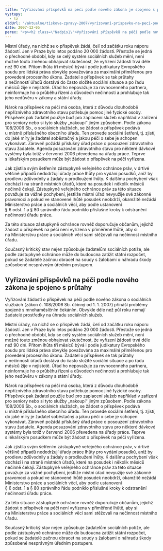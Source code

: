 ```yaml
---
title: "Vyřizování příspěvků na péči podle nového zákona je spojeno s průtahy"
vystupy:
  - tz
oldUrl: "/aktualne/tiskove-zpravy-2007/vyrizovani-prispevku-na-peci-podle-noveho-zakona-je-spojeno-s-prutahy"
date: 2007-12-05
perex: "<p><h2 class=\"Nadpis1\">Vyřizování příspěvků na péči podle nového zákona je spojeno s průtahy</h2> <p class=\"Normln-web\">Vyřizování žádostí o příspěvek na péči podle nového zákona o sociálních službách (zákon č. 108/2006 Sb. účinný od 1. 1. 2007) přináší problémy spojené s mnohaměsíčním čekáním. Obvykle déle než půl roku nemají žadatelé prostředky na úhradu sociálních služeb.</p>"
---
```


<!-- imported from the old website -->

<p class="Normln-web">Místní úřady, na nichž se o příspěvek žádá, čelí od začátku roku náporu žádostí. Jen v Praze bylo letos podáno 20 000 žádostí. Přestože se jedná o přechodné období, kdy se celý systém sociálních služeb mění, není možné touto změnou obhajovat skutečnost, že vyřízení žádosti trvá déle než 90 dní. Přitom lhůta tří měsíců bývá i podle judikatury Evropského soudu pro lidská práva obvykle považována za maximální přiměřenou pro provedení procesního úkonu. Žadatel o příspěvek se tak průtahy a nečinností úřadů dostává do často složité sociální situace a po řadu měsíců žije v nejistotě. Úřad ho nepovažuje za rovnocenného partnera, neinformuje ho o průběhu řízení a důvodech nečinnosti a prohlubuje tak jeho nedůvěru v zákony a státní úřady.</p>
<p class="Normln-web">Nárok na příspěvek na péči má osoba, která z důvodu dlouhodobě nepříznivého zdravotního stavu potřebuje pomoc jiné fyzické osoby. Příspěvek pak žadatel použije buď pro zaplacení služeb například v zařízení pro seniory nebo si tyto služby „nakoupí“ jiným způsobem. Podle zákona 108/2006 Sb., o sociálních službách, se žádost o příspěvek podává u místně příslušného obecního úřadu. Ten provede sociální šetření, tj. zjistí, do jaké míry je žadatel soběstačný a jakou péči o sebe je schopen vykonávat. Zároveň požádá příslušný úřad práce o posouzení zdravotního stavu žadatele. Agenda posuzování zdravotního stavu pro některé dávkové systémy byla totiž v červenci 2006 převedena na úřady práce. Teprve s lékařským posudkem může být žádost o příspěvek na péči vyřízena.</p>
<p class="Normln-web">Jak zjistila svým šetřením zástupkyně veřejného ochránce práv, v drtivé většině případů nedodržují úřady práce lhůty pro vydání posudků, aniž by prodlevu zdůvodnily a žádaly o prodloužení lhůty. K dalšímu pochybení však dochází i na straně místních úřadů, které na posudek i několik měsíců nečinně čekají. Zástupkyně veřejného ochránce práv za této situace považuje za vážné pochybení, jestliže místní úřad nevyužije své zákonné pravomoci a pokud ve stanovené lhůtě posudek neobdrží, okamžitě nežádá Ministerstvo práce a sociálních věcí, aby podle ustanovení § 6 odst. 1 a § 80 správního řádu podniklo příslušné kroky k odstranění nečinnosti úřadu práce.</p>
<p class="Normln-web">Za této situace zástupkyně ochránce rovněž doporučuje občanům, jejichž žádost o příspěvek na péči není vyřízena v přiměřené lhůtě, aby si na Ministerstvu práce a sociálních věcí sami stěžovali na nečinnost místního úřadu.</p>
<p class="Normln">Současný kritický stav nejen způsobuje žadatelům sociálních potíže, ale podle zástupkyně ochránce může do budoucna zatížit státní rozpočet, pokud se žadatelé začnou obracet na soudy s žalobami o náhradu škody způsobené nesprávným úředním postupem.</p>
</p>
	
<h2 class="Nadpis1">Vyřizování příspěvků na péči podle nového zákona je spojeno s průtahy</h2>
<p class="Normln-web">Vyřizování žádostí o příspěvek na péči podle nového zákona o sociálních službách (zákon č. 108/2006 Sb. účinný od 1. 1. 2007) přináší problémy spojené s mnohaměsíčním čekáním. Obvykle déle než půl roku nemají žadatelé prostředky na úhradu sociálních služeb.</p>
<p class="Normln-web">Místní úřady, na nichž se o příspěvek žádá, čelí od začátku roku náporu žádostí. Jen v Praze bylo letos podáno 20 000 žádostí. Přestože se jedná o přechodné období, kdy se celý systém sociálních služeb mění, není možné touto změnou obhajovat skutečnost, že vyřízení žádosti trvá déle než 90 dní. Přitom lhůta tří měsíců bývá i podle judikatury Evropského soudu pro lidská práva obvykle považována za maximální přiměřenou pro provedení procesního úkonu. Žadatel o příspěvek se tak průtahy a nečinností úřadů dostává do často složité sociální situace a po řadu měsíců žije v nejistotě. Úřad ho nepovažuje za rovnocenného partnera, neinformuje ho o průběhu řízení a důvodech nečinnosti a prohlubuje tak jeho nedůvěru v zákony a státní úřady.</p>
<p class="Normln-web">Nárok na příspěvek na péči má osoba, která z důvodu dlouhodobě nepříznivého zdravotního stavu potřebuje pomoc jiné fyzické osoby. Příspěvek pak žadatel použije buď pro zaplacení služeb například v zařízení pro seniory nebo si tyto služby „nakoupí“ jiným způsobem. Podle zákona 108/2006 Sb., o sociálních službách, se žádost o příspěvek podává u místně příslušného obecního úřadu. Ten provede sociální šetření, tj. zjistí, do jaké míry je žadatel soběstačný a jakou péči o sebe je schopen vykonávat. Zároveň požádá příslušný úřad práce o posouzení zdravotního stavu žadatele. Agenda posuzování zdravotního stavu pro některé dávkové systémy byla totiž v červenci 2006 převedena na úřady práce. Teprve s lékařským posudkem může být žádost o příspěvek na péči vyřízena.</p>
<p class="Normln-web">Jak zjistila svým šetřením zástupkyně veřejného ochránce práv, v drtivé většině případů nedodržují úřady práce lhůty pro vydání posudků, aniž by prodlevu zdůvodnily a žádaly o prodloužení lhůty. K dalšímu pochybení však dochází i na straně místních úřadů, které na posudek i několik měsíců nečinně čekají. Zástupkyně veřejného ochránce práv za této situace považuje za vážné pochybení, jestliže místní úřad nevyužije své zákonné pravomoci a pokud ve stanovené lhůtě posudek neobdrží, okamžitě nežádá Ministerstvo práce a sociálních věcí, aby podle ustanovení § 6 odst. 1 a § 80 správního řádu podniklo příslušné kroky k odstranění nečinnosti úřadu práce.</p>
<p class="Normln-web">Za této situace zástupkyně ochránce rovněž doporučuje občanům, jejichž žádost o příspěvek na péči není vyřízena v přiměřené lhůtě, aby si na Ministerstvu práce a sociálních věcí sami stěžovali na nečinnost místního úřadu.</p>
<p class="Normln">Současný kritický stav nejen způsobuje žadatelům sociálních potíže, ale podle zástupkyně ochránce může do budoucna zatížit státní rozpočet, pokud se žadatelé začnou obracet na soudy s žalobami o náhradu škody způsobené nesprávným úředním postupem.</p>
